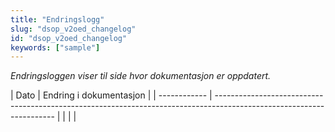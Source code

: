 ```yaml
---
title: "Endringslogg"
slug: "dsop_v2oed_changelog"
id: "dsop_v2oed_changelog"
keywords: ["sample"]
---
```


*Endringsloggen viser til side hvor dokumentasjon er oppdatert.*


| Dato       | Endring i dokumentasjon                                                                                            |
| ------------ | -------------------------------------------------------------------------------------------------------------------- |  | |                                                                                                                    |

